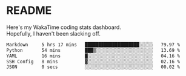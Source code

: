 # README

Here's my WakaTime coding stats dashboard.  
Hopefully, I haven't been slacking off.

<!--START_SECTION:waka-->

```txt
Markdown     5 hrs 17 mins   ████████████████████░░░░░   79.97 %
Python       54 mins         ███▒░░░░░░░░░░░░░░░░░░░░░   13.69 %
YAML         16 mins         █░░░░░░░░░░░░░░░░░░░░░░░░   04.16 %
SSH Config   8 mins          ▓░░░░░░░░░░░░░░░░░░░░░░░░   02.16 %
JSON         0 secs          ░░░░░░░░░░░░░░░░░░░░░░░░░   00.02 %
```

<!--END_SECTION:waka-->